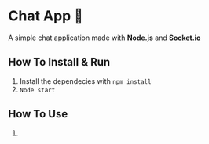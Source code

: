 # Chat App 💬
A simple chat application made with **Node.js** and [**Socket.io**](https://github.com/socketio/socket.io)

## How To Install & Run
1. Install the dependecies with ``npm install``
2. ``Node start``

## How To Use 
1. 
